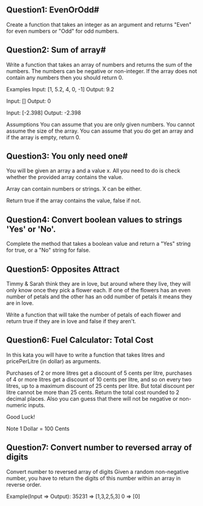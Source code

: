 ## Question1: EvenOrOdd#

Create a function that takes an integer as an argument and returns "Even" for even numbers or "Odd" for odd numbers.

## Question2: Sum of array#

Write a function that takes an array of numbers and returns the sum of the numbers. The numbers can be negative or non-integer. If the array does not contain any numbers then you should return 0.

Examples
Input: [1, 5.2, 4, 0, -1]
Output: 9.2

Input: []
Output: 0

Input: [-2.398]
Output: -2.398

Assumptions
You can assume that you are only given numbers.
You cannot assume the size of the array.
You can assume that you do get an array and if the array is empty, return 0.

## Question3: You only need one#

You will be given an array a and a value x. All you need to do is check whether the provided array contains the value.

Array can contain numbers or strings. X can be either.

Return true if the array contains the value, false if not.

## Question4: Convert boolean values to strings 'Yes' or 'No'.

Complete the method that takes a boolean value and return a "Yes" string for true, or a "No" string for false.

## Question5: Opposites Attract

Timmy & Sarah think they are in love, but around where they live, they will only know once they pick a flower each. If one of the flowers has an even number of petals and the other has an odd number of petals it means they are in love.

Write a function that will take the number of petals of each flower and return true if they are in love and false if they aren't.

## Question6: Fuel Calculator: Total Cost

In this kata you will have to write a function that takes litres and pricePerLitre (in dollar) as arguments.

Purchases of 2 or more litres get a discount of 5 cents per litre, purchases of 4 or more litres get a discount of 10 cents per litre, and so on every two litres, up to a maximum discount of 25 cents per litre. But total discount per litre cannot be more than 25 cents. Return the total cost rounded to 2 decimal places. Also you can guess that there will not be negative or non-numeric inputs.

Good Luck!

Note
1 Dollar = 100 Cents

## Question7: Convert number to reversed array of digits

Convert number to reversed array of digits
Given a random non-negative number, you have to return the digits of this number within an array in reverse order.

Example(Input => Output):
35231 => [1,3,2,5,3]
0 => [0]
